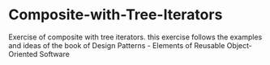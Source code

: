 # Composite-with-Tree-Iterators
Exercise of composite with tree iterators. 
this exercise follows the examples and ideas of the book of 
Design Patterns - Elements of Reusable Object-Oriented Software
